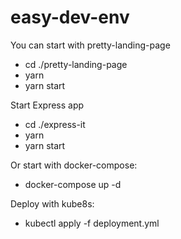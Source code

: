 # easy-dev-env

You can start with pretty-landing-page
- cd ./pretty-landing-page
- yarn
- yarn start

Start Express app
- cd ./express-it
- yarn
- yarn start

Or start with docker-compose:
- docker-compose up -d

Deploy with kube8s:
- kubectl apply -f deployment.yml

